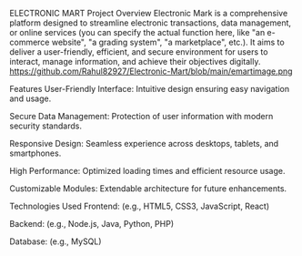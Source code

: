 ELECTRONIC MART
Project Overview
Electronic Mark is a comprehensive platform designed to streamline electronic transactions, data management, or online services (you can specify the actual function here, like "an e-commerce website", "a grading system", "a marketplace", etc.). It aims to deliver a user-friendly, efficient, and secure environment for users to interact, manage information, and achieve their objectives digitally.
https://github.com/Rahul82927/Electronic-Mart/blob/main/emartimage.png

Features
User-Friendly Interface: Intuitive design ensuring easy navigation and usage.

Secure Data Management: Protection of user information with modern security standards.

Responsive Design: Seamless experience across desktops, tablets, and smartphones.

High Performance: Optimized loading times and efficient resource usage.

Customizable Modules: Extendable architecture for future enhancements.

Technologies Used
Frontend: (e.g., HTML5, CSS3, JavaScript, React)

Backend: (e.g., Node.js, Java, Python, PHP)

Database: (e.g., MySQL)

